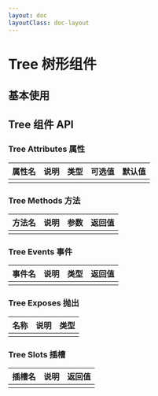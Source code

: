 ```yaml
---
layout: doc
layoutClass: doc-layout
---
```


# Tree 树形组件

## 基本使用

<preview path="../demos/tree/tree-1.vue" title="基本使用" description=" "></preview>

## Tree 组件 API

### Tree Attributes 属性

| 属性名 | 说明 | 类型 | 可选值 | 默认值 |
| ------ | ---- | ---- | ------ | ------ |
|        |      |      |        |        |

### Tree Methods 方法

| 方法名 | 说明 | 参数 | 返回值 |
| ------ | ---- | ---- | ------ |
|        |      |      |        |

### Tree Events 事件

| 事件名 | 说明 | 类型 | 返回值 |
| ------ | ---- | ---- | ------ |
|        |      |      |        |

### Tree Exposes 抛出

| 名称 | 说明 | 类型 |
| ---- | ---- | ---- |
|      |      |      |

### Tree Slots 插槽

| 插槽名 | 说明 | 返回值 |
| ------ | ---- | ------ |
|        |      |        |
